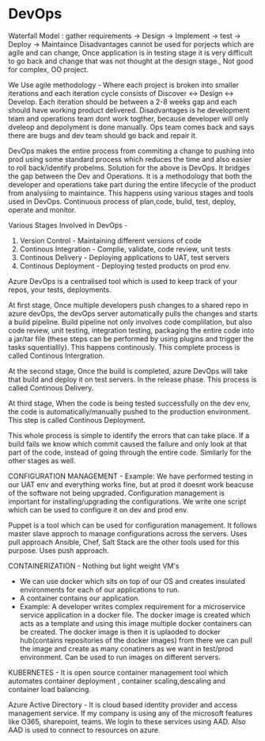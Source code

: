 # DevOps
Waterfall Model : gather requirements -> Design -> Implement -> test -> Deploy -> Maintaince
Disadvantages cannot be used for porjects which are agile and can change, Once application is in testing stage it is very difficult to go back and change that was not thought at the design stage., Not good for complex, OO project.

We Use agile methodology - Where each project is broken into smaller iterations and each iteration cycle consists of Discover <-> Design <-> Develop. Each iteration should be between a 2-8 weeks gap and each should have working product delivered. 
Disadvantages is he development team and operations team dont work togther, because developer will only dveleop and depolyment is done manually. Ops team comes back and says there are bugs and dev team should go back and repair it.

DevOps makes the entire process from commiting a change to pushing into prod using some standard process which reduces the time and also easier to roll back/identify probelms.
Solution for the above is DevOps. It bridges the gap between the Dev and Operations. It is a methodology that both the developer and operations take part during the entire lifecycle of the product from analysiing to maintaince. This happens using various stages and tools used in DevOps. Continuous process of plan,code, bulid, test, deploy, operate and monitor.

Various Stages Involved in DevOps - 
1. Version Control - Maintaining different versions of code
2. Continous Integration - Complie, validate, code review, unit tests
3. Continous Delivery - Deploying applications to UAT, test servers
4. Continous Deployment - Deploying tested products on prod env.

Azure DevOps is a centralised tool which is used to keep track of your repos, your tests, deployments.

At first stage,
Once multiple developers push changes to a shared repo in azure devOps, the devOps server automatically pulls the changes and starts a build pipeline. Build pipeline not only involves code complilation, but also code review, unit testing, integration testing, packaging the entire code into a jar/tar file (these steps can be performed by using plugins and trigger the tasks squentiallly). This happens continously.  This complete process is called Continous Intergration.

At the second stage,
Once the build is completed, azure DevOps will take that build and deploy it on test servers. In the release phase. This process is called Continous Delivery.

At third stage,
When the code is being tested successfully on the dev env, the code is automatically/manually pushed to the production environment. This step is called Continous Deployment.

This whole process is simple to identify the errors that can take place. If a build fails we know which commit caused the failure and only look at that part of the code, instead of going through the entire code. Similarly for the other stages as well.


 CONFIGURATION MANAGEMENT - 
 Example: We have performed testing in our UAT env and everything works fine, but at prod it doesnt work beacuse of the software not being upgraded. Configuration management is important for installing/upgrading the configurations. We write one script which can be used to configure it on dev and prod env.
 
Puppet is a tool which can be used for configuration management. It follows master slave approch to manage configurations across the servers. Uses pull approach
Ansible, Chef, Salt Stack are the other tools used for this purpose. Uses push approach.

CONTAINERIZATION - Nothing but light weight VM's
- We can use docker which sits on top of our OS and creates insulated environments for each of our applications to run.
- A container contains our application.
- Example: A developer writes complex requirement for a microservice service application in a docker file. The docker image is created which acts as a template and using this image multiple docker containers can be created. The docker image is then it is uplaoded to docker hub(contains repositories of the docker images) from there we can pull the image and create as many conatiners as we want in test/prod environment. Can be used to run images on different servers.


KUBERNETES - It is open source container management tool which automates container deployment , container scaling,descaling and container load balancing.

Azure Active Directory - It is cloud based identity provider and access management service. If my company is using any of the microsoft features like O365, sharepoint, teams. We login to these services using AAD. Also AAD is used to connect to resources on azure.
